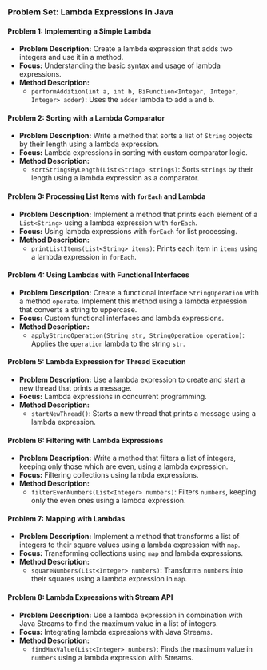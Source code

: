 ### Problem Set: Lambda Expressions in Java

#### Problem 1: Implementing a Simple Lambda

- **Problem Description:** Create a lambda expression that adds two integers and use it in a method.
- **Focus:** Understanding the basic syntax and usage of lambda expressions.
- **Method Description:**
    - `performAddition(int a, int b, BiFunction<Integer, Integer, Integer> adder)`: Uses the `adder` lambda to add `a` and `b`.

#### Problem 2: Sorting with a Lambda Comparator

- **Problem Description:** Write a method that sorts a list of `String` objects by their length using a lambda expression.
- **Focus:** Lambda expressions in sorting with custom comparator logic.
- **Method Description:**
    - `sortStringsByLength(List<String> strings)`: Sorts `strings` by their length using a lambda expression as a comparator.

#### Problem 3: Processing List Items with `forEach` and Lambda

- **Problem Description:** Implement a method that prints each element of a `List<String>` using a lambda expression with `forEach`.
- **Focus:** Using lambda expressions with `forEach` for list processing.
- **Method Description:**
    - `printListItems(List<String> items)`: Prints each item in `items` using a lambda expression in `forEach`.

#### Problem 4: Using Lambdas with Functional Interfaces

- **Problem Description:** Create a functional interface `StringOperation` with a method `operate`. Implement this method using a lambda expression that converts a string to uppercase.
- **Focus:** Custom functional interfaces and lambda expressions.
- **Method Description:**
    - `applyStringOperation(String str, StringOperation operation)`: Applies the `operation` lambda to the string `str`.

#### Problem 5: Lambda Expression for Thread Execution

- **Problem Description:** Use a lambda expression to create and start a new thread that prints a message.
- **Focus:** Lambda expressions in concurrent programming.
- **Method Description:**
    - `startNewThread()`: Starts a new thread that prints a message using a lambda expression.

#### Problem 6: Filtering with Lambda Expressions

- **Problem Description:** Write a method that filters a list of integers, keeping only those which are even, using a lambda expression.
- **Focus:** Filtering collections using lambda expressions.
- **Method Description:**
    - `filterEvenNumbers(List<Integer> numbers)`: Filters `numbers`, keeping only the even ones using a lambda expression.

#### Problem 7: Mapping with Lambdas

- **Problem Description:** Implement a method that transforms a list of integers to their square values using a lambda expression with `map`.
- **Focus:** Transforming collections using `map` and lambda expressions.
- **Method Description:**
    - `squareNumbers(List<Integer> numbers)`: Transforms `numbers` into their squares using a lambda expression in `map`.

#### Problem 8: Lambda Expressions with Stream API

- **Problem Description:** Use a lambda expression in combination with Java Streams to find the maximum value in a list of integers.
- **Focus:** Integrating lambda expressions with Java Streams.
- **Method Description:**
    - `findMaxValue(List<Integer> numbers)`: Finds the maximum value in `numbers` using a lambda expression with Streams.